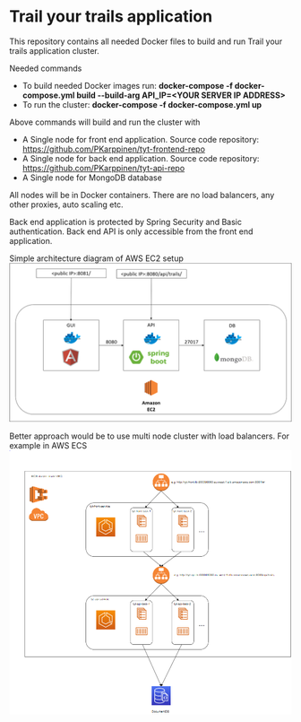 # Trail your trails application

This repository contains all needed Docker files to build and run Trail your trails application cluster.

Needed commands
- To build needed Docker images run: 	**docker-compose -f docker-compose.yml build --build-arg API_IP=\<YOUR SERVER IP ADDRESS\>**
- To run the cluster: **docker-compose -f docker-compose.yml up**
 
Above commands will build and run the cluster with
- A Single node for front end application. Source code repository: https://github.com/PKarppinen/tyt-frontend-repo
- A Single node for back end application. Source code repository: https://github.com/PKarppinen/tyt-api-repo
- A Single node for MongoDB database

All nodes will be in Docker containers. There are no load balancers, any other proxies, auto scaling etc.

Back end application is protected by Spring Security and Basic authentication. Back end API is only accessible from the front end application.

Simple architecture diagram of AWS EC2 setup
![AWS EC2 setup](./Docker-setup.PNG)

Better approach would be to use multi node cluster with load balancers. For example in AWS ECS
![AWS ECS setup](./ECS-setup.PNG)
